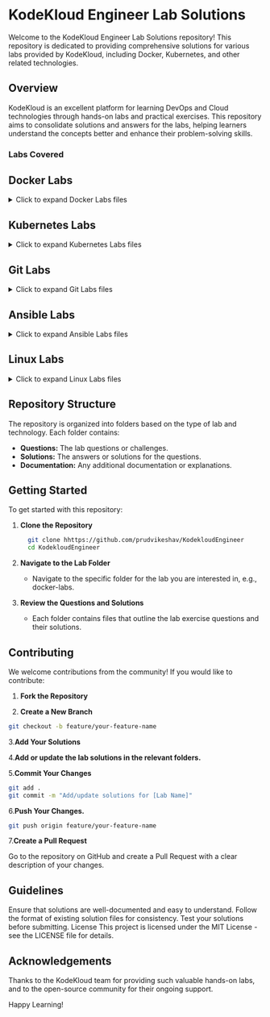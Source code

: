 # KodeKloud Engineer Lab Solutions

Welcome to the KodeKloud Engineer Lab Solutions repository! This repository is dedicated to providing comprehensive solutions for various labs provided by KodeKloud, including Docker, Kubernetes, and other related technologies.

## Overview

KodeKloud is an excellent platform for learning DevOps and Cloud technologies through hands-on labs and practical exercises. This repository aims to consolidate solutions and answers for the labs, helping learners understand the concepts better and enhance their problem-solving skills.

### Labs Covered

## Docker Labs

<details>
<summary>Click to expand Docker Labs files</summary>

- [Copy File to Docker Container](Docker/Copy%20File%20to%20Docker%20Container.md)
- [Create a Docker Image From Container](Docker/Create%20a%20Docker%20Image%20From%20Container.md)
- [Create a Docker Network](Docker/Create%20a%20Docker%20Network.md)
- [Delete Docker Container](Docker/Delete%20Docker%20Container.md)
- [Deploy Nginx Container on Application Server](Docker/Deploy%20Nginx%20Container%20on%20Application%20Server.md)
- [Docker EXEC Operations](Docker/Docker%20EXEC%20Operations.md)
- [Docker Ports Mapping](Docker/Docker%20Ports%20Mapping.md)
- [Docker Update Permissions](Docker/Docker%20Update%20Permissions.md)
- [Docker Volumes Mapping](Docker/Docker%20Volumes%20Mapping.md)
- [Install Docker Packages](Docker/Install%20Docker%20Packages.md)
- [Pull Docker Image](Docker/Pull%20Docker%20Image.md)
- [Save, Load and Transfer Docker Image](Docker/Save,%20Load%20and%20Transfer%20Docker%20Image.md)
- [Troubleshoot Docker Container Issue](Docker/Troubleshoot%20Docker%20Container%20Issue.md)
- [Write a Docker Compose File](Docker/Write%20a%20Docker%20Compose%20File.md)
- [Write a Docker File](Docker/Write%20a%20Docker%20File.md)

</details>

## Kubernetes Labs

<details>
<summary>Click to expand Kubernetes Labs files</summary>

- [Create Countdown Job in Kubernetes](Kubernetes/Create%20Countdown%20Job%20in%20Kubernetes.md)
- [Deploy Apache Web Server on Kubernetes Cluster](Kubernetes/Deploy%20Apache%20Web%20Server%20on%20Kubernetes%20CLuster.md)
- [Deploy Applications with Kubernetes Deployments](Kubernetes/Deploy%20Applications%20with%20Kubernetes%20Deployments.md)
- [Deploy Drupal App on Kubernetes](Kubernetes/Deploy%20Drupal%20App%20on%20Kubernetes.md)
- [Deploy Grafana on Kubernetes Cluster](Kubernetes/Deploy%20Grafana%20on%20Kubernetes%20Cluster.md)
- [Deploy Guest Book App on Kubernetes](Kubernetes/Deploy%20Guest%20Book%20App%20on%20Kubernetes.md)
- [Deploy Highly Available Pods with Replication Controller](Kubernetes/Deploy%20Highly%20Available%20Pods%20with%20Replication%20Controller.md)
- [Deploy Iron Gallery App on Kubernetes](Kubernetes/Deploy%20Iron%20Gallery%20App%20on%20Kubernetes.md)
- [Deploy Ansible on Kubernetes](Kubernetes/Deploy%20Ansible%20on%20Kubernetes.md)
- [Deploy Lamp Stack on Kubernetes Cluster](Kubernetes/Deploy%20Lamp%20Stack%20on%20Kubernetes%20Cluster.md)
- [Deploy MySQL on Kubernetes](Kubernetes/Deploy%20My%20SQL%20on%20Kubernetes.md)
- [Deploy Nginx Web Server on Kubernetes Cluster](Kubernetes/Deploy%20Nginx%20Web%20Server%20on%20Kubernetes%20Cluster.md)
- [Deploy Node App on Kubernetes](Kubernetes/Deploy%20Node%20App%20on%20Kubernetes.md)
- [Deploy Pods in Kubernetes Cluster](Kubernetes/Deploy%20Pods%20in%20Kubernetes%20Cluster.md)
- [Deploy Redis Deployment on Kubernetes](Kubernetes/Deploy%20Redis%20Deployment%20on%20Kubernetes.md)
- [Deploy Replica Set in Kubernetes](Kubernetes/Deploy%20Replica%20Set%20in%20Kubernetes.md)
- [Deploy Tomcat App on Kubernetes](Kubernetes/Deploy%20Tomcat%20App%20on%20Kubernetes.md)
- [Environment Variables in Kubernetes](Kubernetes/Environment%20Variables%20in%20Kubernetes.md)
- [Execute Rolling Updates in Kubernetes](Kubernetes/Execute%20Rolling%20Updates%20in%20Kubernetes.md)
- [Fix issue with LAMP Environment in Kubernetes](Kubernetes/Fix%20issue%20with%20LAMP%20Environment%20in%20Kubernetes.md)
- [Fix Python App Deployed on Kubernetes Cluster](Kubernetes/Fix%20Python%20App%20Deployed%20on%20Kubernetes%20Cluster.md)
- [Init Containers in Kubernetes](Kubernetes/Init%20Containers%20in%20Kubernetes.md)
- [Kubernetes LEMP Setup](Kubernetes/Kubernetes%20LEMP%20Setup.md)
- [Kubernetes Nginx and Php FPM Setup](Kubernetes/Kubernetes%20Nginx%20and%20Php%20FPM%20Setup.md)
- [Kubernetes Shared Volumes](Kubernetes/Kubernetes%20Shared%20Volumes.md)
- [Kubernetes Sidecar Containers](Kubernetes/Kubernetes%20Sidecar%20Containers.md)
- [Kubernetes Troubleshooting](Kubernetes/Kubernetes%20Troubleshooting.md)
- [Manage Secrets in Kubernetes](Kubernetes/Manage%20Secrets%20in%20Kubernetes.md)
- [Persistent Volumes in Kubernetes](Kubernetes/Persistent%20Volumes%20in%20Kubernetes.md)
- [Print Environment Variables](Kubernetes/Print%20Environment%20Variables.md)
- [Resolve Pod Deployment Issue](Kubernetes/Resolve%20Pod%20Deployment%20Issue.md)
- [Resolve Volume Mounts Issue in Kubernetes](Kubernetes/Resolve%20Volume%20Mounts%20Issue%20in%20Kubernetes.md)
- [Revert Deployment to Previous Version in Kubernetes](Kubernetes/Revert%20Deployment%20to%20Previous%20Version%20in%20Kubernetes.md)
- [Rolling Updates And Rolling Back Deployments in Kubernetes](Kubernetes/Rolling%20Updates%20And%20Rolling%20Back%20Deployments%20in%20Kubernetes.md)
- [Schedule Cronjobs in Kubernetes](Kubernetes/Schedule%20Cronjobs%20in%20Kubernetes.md)
- [Set Resource Limits in Kubernetes Pods](Kubernetes/Set%20Resource%20Limits%20in%20Kubernetes%20Pods.md)
- [Set Up Time Check Pod in Kubernetes](Kubernetes/Set%20Up%20Time%20Check%20Pod%20in%20Kubernetes.md)
- [Setup Kubernetes Namespaces and PODs](Kubernetes/Setup%20Kubernetes%20Namespaces%20and%20PODs.md)
- [Troubleshoot Deployment issues in Kubernetes](Kubernetes/Troubleshoot%20Deployment%20issues%20in%20Kubernetes.md)
- [Update Deployment and Service in Kubernetes](Kubernetes/Update%20Deployment%20and%20Service%20in%20Kubernetes.md)

</details>

## Git Labs

<details>
<summary>Click to expand Git Labs files</summary>

- [Update Git Repository with Sample HTML File](GIT/Update%20Git%20Repository%20with%20Sample%20HTML%20File.md)
- [Set Up Git Repository on Storage Server](GIT/Set%20Up%20Git%20Repository%20on%20Storage%20Server.md)
- [Fork a Git Repository](GIT/Fork%20a%20Git%20Repository.md)
- [Delete Git Branch](GIT/Delete%20Git%20Branch.md)
- [Clone Git Repository on Storage Server](GIT/Clone%20Git%20Repository%20on%20Storage%20Server.md)
- [Install and Create Repository](GIT/Git%20Install%20and%20Create%20Repository.md)
- [Git Create Branches](GIT/Git%20Create%20Branches.md)
- [Git Merge Branches](GIT/Git%20Merge%20Branches.md)
- [Git Manage Remotes](GIT/Git%20Manage%20Remotes.md)
- [Git Revert Some Changes](GIT/Git%20Revert%20Some%20Changes.md)
- [Git Cherry Pick](GIT/Git%20Cherry%20Pick.md)
- [Manage Git Pull Requests](GIT/Manage%20Git%20Pull%20Requests.md)
- [Git Hard Reset](GIT/Git%20hard%20reset.md)
- [Git Clean](GIT/Git%20Clean.md)
- [Git Stash](GIT/Git%20Stash.md)
- [Git Rebase](GIT/Git%20Rebase.md)
- [Manage Git Repositories](GIT/Manage%20Git%20Repositories.md)
- [Resolve Git Merge Conflicts](GIT/Resolve%20Git%20Merge%20Conflicts.md)
- [Git Hook](GIT/Git%20Hook.md)
- [Git Setup from Scratch](GIT/Git%20Setup%20from%20Scratch.md)

</details>

## Ansible Labs

<details>
<summary>Click to expand Ansible Labs files</summary>
# Ansible Folder

- [Troubleshoot and Create Ansible Playbook](Ansible/Troubleshoot%20and%20Create%20Ansible%20Playbook.md)
- [Create Ansible Inventory for App Server Testing](Ansible/Create%20Ansible%20Inventory%20for%20App%20Server%20Testing.md)
- [Configure Default SSH User for Ansible](Ansible/Configure%20Default%20SSH%20User%20for%20Ansible.md)
- [Copy Data to App Servers using Ansible](Ansible/Copy%20Data%20to%20App%20Servers%20using%20Ansible.md)
- [Create Files on App Servers using Ansible](Ansible/Create%20Files%20on%20App%20Servers%20using%20Ansible.md)
- [Ansible Ping Module Usage](Ansible/Ansible%20Ping%20Module%20Usage.md)
- [Ansible Install Package](Ansible/Ansible%20Install%20Package.md)
- [Ansible Archive Module](Ansible/Ansible%20Archive%20Module.md)
- [Ansible Unarchive Module](Ansible/Ansible%20Unarchive%20Module.md)
- [Ansible Blockinfile Module](Ansible/Ansible%20Unarchive%20Module.md)
- [Creating Soft Links Using Ansible](Ansible/Creating%20Soft%20Links%20Using%20Ansible.md)
- [Managing ACLs Using Ansible](Ansible/Managing%20ACLs%20Using%20Ansible.md)
- [Ansible Manage Services](Ansible/Ansible%20Manage%20Services.md)
- [Ansible Lineinfile Module](Ansible/Ansible%20Lineinfile%20Module.md)
- [Ansible Replace Module](Ansible/Ansible%20Replace%20Module.md)
- [Ansible Facts Gathering](Ansible/Ansible%20Facts%20Gathering.md)
- [Ansible Create Users and Groups](Ansible/Ansible%20Create%20Users%20and%20Groups.md)
- [Managing Jinja2 Templates Using Ansible](Ansible/Managing%20Jinja2%20Templates%20Using%20Ansible.md)
- [Ansible Setup Httpd and PHP](Ansible/Ansible%20Setup%20Httpd%20and%20PHP.md)
- [Using Ansible Conditionals](Ansible/Using%20Ansible%20Conditionals.md)

</details>

## Linux Labs

<details ><summary> Click to expand Linux Labs files </summary>

- [Custom Apache User Setup](Linux/Custom%20Apache%20User%20Setup.md)
- [Group Creation and User Assignment](Linux/Group%20Creation%20and%20User%20Assignment.md)
- [Linux User Setup with Non-Interactive Shell](Linux/Linux%20User%20Setup%20with%20Non-Interactive%20Shell.md)
- [Service User Creation without Home Directory](Linux/Service%20User%20Creation%20without%20Home%20Directory.md)
- [Temporary User Setup with Expiry](Linux/Temporary%20User%20Setup%20with%20Expiry.md)
- [Linux User Data Transfer](Linux/Linux%20User%20Data%20Transfer.md)
- [Secure Root SSH Access](Linux/Secure%20Root%20SSH%20Access.md)
- [Data Backup for Developer](Linux/Data%20Backup%20for%20Developer.md)
- [Script Execution Permissions](Linux/Script%20Execution%20Permissions.md)
- [File Permission Correction](Linux/File%20Permission%20Correction.md)
- [String Replacement](Linux/String%20Replacement.md)
- [Secure Data Transfer](Linux/Secure%20Data%20Transfer.md)
- [Restrict Cron Access](Linux/Restrict%20Cron%20Access.md)
- [Default GUI Boot Configuration](Linux/Default%20GUI%20Boot%20Configuration.md)
- [Timezone Alignment](Linux/Timezone%20Alignment.md)
- [Firewall Configuration](Linux/Firewall%20Configuration.md)
- [Process Limit Adjustment](Linux/Process%20Limit%20Adjustment.md)
- [SElinux Installation and Configuration](Linux/SElinux%20Installation%20and%20Configuration.md)
- [Create a Cron Job](Linux/Create%20a%20Cron%20Job.md)
- [Linux Banner](Linux/Linux%20Banner.md)
- [Linux Collaborative Directories](Linux/Linux%20Collaborative%20Directories.md)
- [Linux String Substitute (sed)](Linux/Linux%20String%20Substitute%20%28sed%29.md)
- [Linux SSH Authentication](Linux/Linux%20SSH%20Authentication.md)
- [Linux Find Command](Linux/Linux%20Find%20Command.md)
- [Install a Package](Linux/Install%20a%20Package.md)
- [Install Ansible](Linux/Install%20Ansible.md)
- [Configure Local Yum Repos](Linux/Configure%20Local%20Yum%20Repos.md)
- [Linux Services](Linux/Linux%20Services.md)
- [Linux Configure sudo](Linux/Linux%20Configure%20sudo.md)
- [DNS Troubleshooting](Linux/DNS%20Troubleshooting.md)
- [Linux Firewalld Setup](Linux/Linux%20Firewalld%20Setup.md)
- [Linux Postfix Mail Server](Linux/Linux%20Postfix%20Mail%20Server.md)
- [Linux Postfix Troubleshooting](Linux/Linux%20Postfix%20Troubleshooting.md)
- [Install and Configure HaProxy LBR](Linux/Install%20and%20Configure%20HaProxy%20LBR.md)
- [HaProxy LBR Troubleshooting](Linux/HaProxy%20LBR%20Troubleshooting.md)
- [MariaDB Troubleshooting](Linux/MariaDB%20Troubleshooting.md)
- [Linux Bash Scripts](Linux/Linux%20Bash%20Scripts.md)
- [Add Response Headers in Apache](Linux/Add%20Response%20Headers%20in%20Apache.md)
- [Apache Troubleshooting](Linux/Apache%20Troubleshooting.md)
- [Linux GPG Encryption](Linux/Linux%20GPG%20Encryption.md)
- [Linux LogRotate](Linux/Linux%20LogRotate.md)
- [Application Security](Linux/Application%20Security.md)
- [Apache Redirects](Linux/Apache%20Redirects.md)
- [Install and Configure SFTP](Linux/Install%20and%20Configure%20SFTP.md)
- [Install and Configure Tomcat Server](Linux/Install%20and%20Configure%20Tomcat%20Server.md)
- [Linux Network Services](Linux/Linux%20Network%20Services.md)
- [IPtables Installation and Configuration](Linux/IPtables%20Installation%20and%20Configuration.md)
- [Linux Nginx as Reverse Proxy](Linux/Linux%20Nginx%20as%20Reverse%20Proxy.md)
- [Configure Protected Directories in Apache](Linux/Configure%20Protected%20Directories%20in%20Apache.md)
- [Linux Process Troubleshooting](Linux/Linux%20Process%20Troubleshooting.md)
- [PAM Authentication for Apache](Linux/PAM%20Authentication%20for%20Apache.md)
- [Setup SSL for Nginx](Linux/Setup%20SSL%20for%20Nginx.md)
- [Install and Configure Nginx as an LBR](Linux/Install%20and%20Configure%20Nginx%20as%20an%20LBR.md)
- [LEMP Troubleshooting](Linux/LEMP%20Troubleshooting.md)
- [Install and Configure PostgreSQL](Linux/Install%20and%20Configure%20PostgreSQL.md)
- [Bash Scripts if/else Statements](Linux/Bash%20Scripts%20ifelse%20Statements.md)
- [Configure LAMP Server](Linux/Configure%20LAMP%20Server.md)
- [Install and Configure DB Server](Linux/Install%20and%20Configure%20DB%20Server.md)
- [Install and Configure Web Application](Linux/Install%20and%20Configure%20Web%20Application.md)
- [Install and Configure PHP-FPM](Linux/Install%20and%20Configure%20PHP-FPM.md)
- [Configure Nginx + PHP-FPM Using Unix Sock](Linux/Configure%20Nginx%20%2B%20PHP-FPM%20Using%20Unix%20Sock.md)

</details>

## Repository Structure

The repository is organized into folders based on the type of lab and technology. Each folder contains:

- **Questions:** The lab questions or challenges.
- **Solutions:** The answers or solutions for the questions.
- **Documentation:** Any additional documentation or explanations.

## Getting Started

To get started with this repository:

1. **Clone the Repository**

   ```bash
     git clone hhttps://github.com/prudvikeshav/KodekloudEngineer
     cd KodekloudEngineer
    ```

2. **Navigate to the Lab Folder**

     - Navigate to the specific folder for the lab you are interested in, e.g., docker-labs.

3. **Review the Questions and Solutions**

     - Each folder contains files that outline the lab exercise questions and their solutions.

## Contributing

We welcome contributions from the community! If you would like to contribute:

1. **Fork the Repository**

2. **Create a New Branch**

```bash
git checkout -b feature/your-feature-name
```

3.**Add Your Solutions**

4.**Add or update the lab solutions in the relevant folders.**

5.**Commit Your Changes**

```bash
git add .
git commit -m "Add/update solutions for [Lab Name]"
```

6.**Push Your Changes.**

```bash
git push origin feature/your-feature-name
```

7.**Create a Pull Request**

Go to the repository on GitHub and create a Pull Request with a clear description of your changes.

## Guidelines

Ensure that solutions are well-documented and easy to understand.
Follow the format of existing solution files for consistency.
Test your solutions before submitting.
License
This project is licensed under the MIT License - see the LICENSE file for details.

## Acknowledgements

Thanks to the KodeKloud team for providing such valuable hands-on labs, and to the open-source community for their ongoing support.

Happy Learning!
